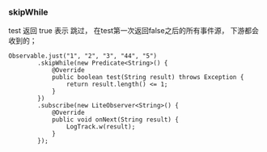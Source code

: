 ### skipWhile  
test 返回 true 表示 跳过， 在test第一次返回false之后的所有事件源， 下游都会收到的；  
```
Observable.just("1", "2", "3", "44", "5")
        .skipWhile(new Predicate<String>() {
            @Override
            public boolean test(String result) throws Exception {
                return result.length() <= 1;
            }
        })
        .subscribe(new LiteObserver<String>() {
            @Override
            public void onNext(String result) {
                LogTrack.w(result);
            }
        });
```